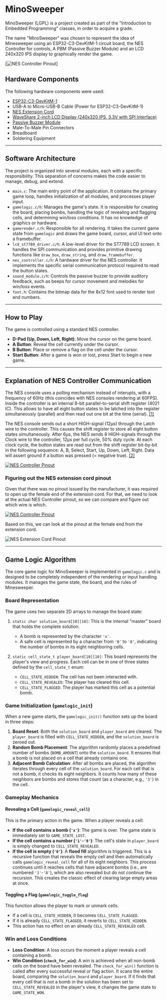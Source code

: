 # MinoSweeper

MinoSweeper (LGPL) is a project created as part of the "Introduction to Embedded Programming" classes, in order to acquire a grade.

The name "MinoSweeper" was chosen to represent the idea of Minesweeper using an ESP32-C3-DevKitM-1 circuit board, the NES Controller for controls, A PBM (Passive Buzzer Module) and an LCD 240x320 IPS display to graphically render the game.

[![NES Controller Pinout](documentation/images/setup.png)]

## Hardware Components

The following hardware components were used:

* [ESP32-C3-DevKitM-1](https://amzn.eu/d/9a1SwUs)
* USB-A to Micro-USB-B Cable (Power for ESP32-C3-DevKitM-1)
* [NES Extension Cord](https://www.micomputer.es/en/nes/450-super-nintendo-extension-cable.html)
* [WaveShare 2-inch LCD Display (240x320 IPS, 3.3V with SPI Interface)](https://www.waveshare.com/wiki/2inch_LCD_Module)
* [Passive Buzzer Module](https://www.az-delivery.de/products/buzzer-modul-passiv)
* Male-To-Male Pin Connectors
* Breadboard
* Soldering Equipment

---

## Software Architecture

The project is organized into several modules, each with a specific responsibility. This separation of concerns makes the code easier to manage, debug, and extend.

*   `main.c`: The main entry point of the application. It contains the primary game loop, handles initialization of all modules, and processes player input.
*   `gamelogic.c/h`: Manages the game's state. It is responsible for creating the board, placing bombs, handling the logic of revealing and flagging cells, and determining win/loss conditions. It has no knowledge of graphics or hardware.
*   `gamerender.c/h`: Responsible for all rendering. It takes the current game state from `gamelogic` and draws the game board, cursor, and UI text onto a framebuffer.
*   `lcd_st7789_driver.c/h`: A low-level driver for the ST7789 LCD screen. It handles the SPI communication and provides primitive drawing functions like `draw_box`, `draw_string`, and `draw_framebuffer`.
*   `nes_controller.c/h`: A hardware driver for the NES controller. It implements the specific serial communication protocol required to read the button states.
*   `sound_module.c/h`: Controls the passive buzzer to provide auditory feedback, such as beeps for cursor movement and melodies for win/loss events.
*   `font.h`: Contains the bitmap data for the 8x12 font used to render text and numbers.

---

## How to Play

The game is controlled using a standard NES controller.

*   **D-Pad (Up, Down, Left, Right)**: Move the cursor on the game board.
*   **A Button**: Reveal the cell currently under the cursor.
*   **B Button**: Place or remove a flag on the cell under the cursor.
*   **Start Button**: After a game is won or lost, press Start to begin a new game.

---

## Explanation of NES Controller Communication

The NES console uses a polling mechanism instead of interupts, with a frequency of 60Hz (this coincides with NES consoles rendering at 60FPS). Inside the controller is an internal 8-bit parallel-to-serial shift register (4021 IC). This allows to have all eight button states to be latched into the register simultaneously (parallel) and then read out one bit at the time (serial). [[1]](https://www.nesdev.org/wiki/Standard_controller#Hardware)

The NES console sends out a short HIGH-signal (12µs) through the Latch wire to the controller. This causes the shift register to store all eight button states simultaneously. After 6µs, the NES sends 8 HIGH-signals through the Clock wire to the controller, 12µs per full cycle, 50% duty cycle. At each clock cycle, the button states are read out from the shift register bit-by-bit in the following sequence: A, B, Select, Start, Up, Down, Left, Right. Data will assert ground if a button was pressed (= negative true). [[2]](https://tresi.github.io/nes/)

[![NES Controller Pinout](documentation/images/nes-data.gif)](https://tresi.github.io/nes/nes-data.gif)


### Figuring out the NES extension cord pinout

Given that there was no pinout issued by the manufacturer, it was required to open up the female end of the extension cord. For that, we need to look at the actual NES Controller pinout, so we can compare and figure out which wire is which.

[![NES Controller Pinout](documentation/images/nes-controller-pinout.png)](http://psmay.com/wp-content/uploads/2011/10/nes-controller-pinout.png)

Based on this, we can look at the pinout at the female end from the extension cord.

![NES Extension Cord Pinout](documentation/images/open_extension_cord_female_end.png)

---

## Game Logic Algorithm

The core game logic for MinoSweeper is implemented in `gamelogic.c` and is designed to be completely independent of the rendering or input handling modules. It manages the game state, the board, and the rules of Minesweeper.

### Board Representation

The game uses two separate 2D arrays to manage the board state:

1.  `static char solution_board[10][10]`: This is the internal "master" board that holds the complete solution.
    *   A bomb is represented by the character `'x'`.
    *   A safe cell is represented by a character from `'0'` to `'8'`, indicating the number of bombs in its eight neighboring cells.

2.  `static cell_state_t player_board[10][10]`: This board represents the player's view and progress. Each cell can be in one of three states defined by the `cell_state_t` enum:
    *   `CELL_STATE_HIDDEN`: The cell has not been interacted with.
    *   `CELL_STATE_REVEALED`: The player has cleared this cell.
    *   `CELL_STATE_FLAGGED`: The player has marked this cell as a potential bomb.

### Game Initialization (`gamelogic_init`)

When a new game starts, the `gamelogic_init()` function sets up the board in three steps:

1.  **Board Reset**: Both the `solution_board` and `player_board` are cleared. The `player_board` is filled with `CELL_STATE_HIDDEN`, and the `solution_board` is zeroed out.
2.  **Random Bomb Placement**: The algorithm randomly places a predefined number of bombs (`BOMB_AMOUNT`) onto the `solution_board`. It ensures that a bomb is not placed on a cell that already contains one.
3.  **Adjacent Bomb Calculation**: After all bombs are placed, the algorithm iterates through every cell of the `solution_board`. For each cell that is not a bomb, it checks its eight neighbors. It counts how many of these neighbors are bombs and stores that count (as a character, e.g., `'3'`) in the cell.

### Gameplay Mechanics

#### Revealing a Cell (`gamelogic_reveal_cell`)

This is the primary action in the game. When a player reveals a cell:
*   **If the cell contains a bomb (`'x'`)**: The game is over. The game state is immediately set to `GAME_STATE_LOST`.
*   **If the cell contains a number (`'1'`-`'8'`)**: The cell's state in `player_board` is simply changed to `CELL_STATE_REVEALED`.
*   **If the cell is empty (`'0'`)**: A **flood fill** algorithm is triggered. This is a recursive function that reveals the empty cell and then automatically calls `gamelogic_reveal_cell` for all of its eight neighbors. This process continues until it reaches cells that have adjacent bombs (i.e., are numbered `'1'`-`'8'`), which are also revealed but do not continue the recursion. This creates the classic effect of clearing large empty areas at once.

#### Toggling a Flag (`gamelogic_toggle_flag`)

This function allows the player to mark or unmark cells.
*   If a cell is `CELL_STATE_HIDDEN`, it becomes `CELL_STATE_FLAGGED`.
*   If it is already `CELL_STATE_FLAGGED`, it reverts to `CELL_STATE_HIDDEN`.
*   This action has no effect on an already `CELL_STATE_REVEALED` cell.

### Win and Loss Conditions

*   **Loss Condition**: A loss occurs the moment a player reveals a cell containing a bomb.
*   **Win Condition (`check_for_win`)**: A win is achieved when all non-bomb cells on the board have been revealed. The `check_for_win()` function is called after every successful reveal or flag action. It scans the entire board, comparing the `solution_board` and `player_board`. If it finds that every cell that is not a bomb in the solution has been set to `CELL_STATE_REVEALED` in the player's view, it changes the game state to `GAME_STATE_WON`.
